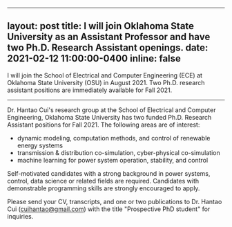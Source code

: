 
---
layout: post
title: I will join Oklahoma State University as an Assistant Professor and have two Ph.D. Research Assistant openings.
date: 2021-02-12 11:00:00-0400
inline: false
---

I will join the School of Electrical and Computer Engineering (ECE) at Oklahoma State University (OSU) in August 2021.
Two Ph.D. research assistant positions are immediately available for Fall 2021.

***

Dr. Hantao Cui's research group at the School of Electrical and Computer Engineering, Oklahoma State University has two funded Ph.D. Research Assistant positions for Fall 2021. The following areas are of interest:

- dynamic modeling, computation methods, and control of renewable energy systems
- transmission & distribution co-simulation, cyber-physical co-simulation
- machine learning for power system operation, stability, and control

Self-motivated candidates with a strong background in power systems, control, data science or related fields are required. Candidates with demonstrable programming skills are strongly encouraged to apply.

Please send your CV, transcripts, and one or two publications to Dr. Hantao Cui (cuihantao@gmail.com) with the title "Prospective PhD student" for inquiries.
